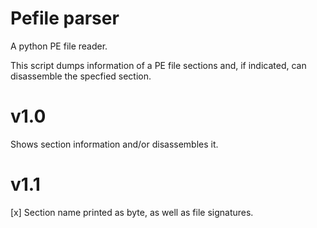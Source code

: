 # Pefile parser
A python PE file reader.

This script dumps information of a PE file sections and, if indicated, can disassemble the specfied section.

# v1.0
Shows section information and/or disassembles it.

# v1.1
[x] Section name printed as byte, as well as file signatures.
